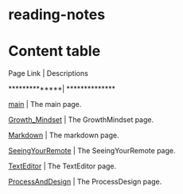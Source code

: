 # reading-notes
# Content table
Page Link     |  Descriptions

**************| **************

[main](https://sajaababneh.github.io/reading-notes/)    | The main page.

[Growth_Mindset](https://sajaababneh.github.io/reading-notes/Growthmindset)  | The GrowthMindset page.

[Markdown](https://sajaababneh.github.io/reading-notes/Markdown)  | The markdown page.

[SeeingYourRemote](https://sajaababneh.github.io/reading-notes/SeeingYourRemote)  | The SeeingYourRemote page.

[TextEditor](https://sajaababneh.github.io/reading-notes/Texteditor)  | The TextEditor page.

[ProcessAndDesign](https://sajaababneh.github.io/reading-notes/ProcessDesign)  | The ProcessDesign page.


